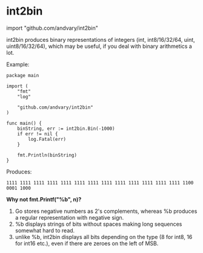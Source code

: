 # int2bin
import 	"github.com/andvary/int2bin"

int2bin produces binary representations of integers (int, int8/16/32/64, uint, uint8/16/32/64), which may be useful, if 
you deal with binary arithmetics a lot. 

Example:
```
package main

import (
    "fmt"
    "log"

    "github.com/andvary/int2bin"
)

func main() {
    binString, err := int2bin.Bin(-1000)
    if err != nil {
	    log.Fatal(err)
    }

    fmt.Println(binString)
}
```

Produces:

```1111 1111 1111 1111 1111 1111 1111 1111 1111 1111 1111 1111 1111 1100 0001 1000```


<b>Why not fmt.Printf("%b", n)?</b>
1. Go stores negative numbers as 2's complements, whereas %b produces a regular representation with negative sign.
2. %b displays strings of bits without spaces making long sequences somewhat hard to read.
3. unlike %b, int2bin displays all bits depending on the type (8 for int8, 16 for int16 etc.), even if there are zeroes on 
the left of MSB. 

